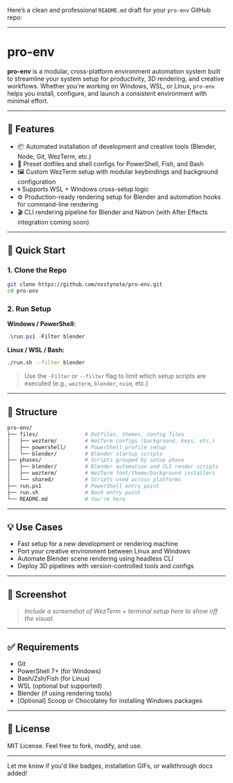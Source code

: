 Here’s a clean and professional `README.md` draft for your `pro-env` GitHub repo:

---

# pro-env

**pro-env** is a modular, cross-platform environment automation system built to streamline your system setup for productivity, 3D rendering, and creative workflows. Whether you're working on Windows, WSL, or Linux, `pro-env` helps you install, configure, and launch a consistent environment with minimal effort.

---

## 🔧 Features

- 📦 Automated installation of development and creative tools (Blender, Node, Git, WezTerm, etc.)
- 🧠 Preset dotfiles and shell configs for PowerShell, Fish, and Bash
- 🖼️ Custom WezTerm setup with modular keybindings and background configuration
- 🌀 Supports WSL + Windows cross-setup logic
- ⚙️ Production-ready rendering setup for Blender and automation hooks for command-line rendering
- 🎬 CLI rendering pipeline for Blender and Natron (with After Effects integration coming soon)

---

## 🚀 Quick Start

### 1. Clone the Repo

```sh
git clone https://github.com/nxstynate/pro-env.git
cd pro-env
```

### 2. Run Setup

**Windows / PowerShell:**

```powershell
.\run.ps1 -Filter blender
```

**Linux / WSL / Bash:**

```bash
./run.sh --filter blender
```

> Use the `-Filter` or `--filter` flag to limit which setup scripts are executed (e.g., `wezterm`, `blender`, `nvim`, etc.)

---

## 📁 Structure

```bash
pro-env/
├── files/               # Dotfiles, themes, config files
│   ├── wezterm/         # WezTerm configs (background, keys, etc.)
│   ├── powershell/      # PowerShell profile setup
│   └── blender/         # Blender startup scripts
├── phases/              # Scripts grouped by setup phase
│   ├── blender/         # Blender automation and CLI render scripts
│   ├── wezterm/         # WezTerm font/theme/background installers
│   └── shared/          # Scripts used across platforms
├── run.ps1              # PowerShell entry point
├── run.sh               # Bash entry point
└── README.md            # You're here
```

---

## 💡 Use Cases

- Fast setup for a new development or rendering machine
- Port your creative environment between Linux and Windows
- Automate Blender scene rendering using headless CLI
- Deploy 3D pipelines with version-controlled tools and configs

---

## 📸 Screenshot

> _Include a screenshot of WezTerm + terminal setup here to show off the visual._

---

## ✅ Requirements

- Git
- PowerShell 7+ (for Windows)
- Bash/Zsh/Fish (for Linux)
- WSL (optional but supported)
- Blender (if using rendering tools)
- \[Optional] Scoop or Chocolatey for installing Windows packages

---

## 📜 License

MIT License. Feel free to fork, modify, and use.

---

Let me know if you'd like badges, installation GIFs, or walkthrough docs added!
